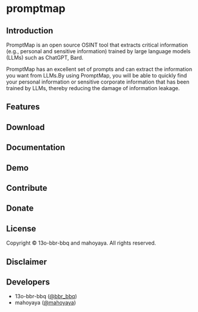 # promptmap
## Introduction
PromptMap is an open source OSINT tool that extracts critical information (e.g., personal and sensitive information) trained by large language models (LLMs) such as ChatGPT, Bard.  

PromptMap has an excellent set of prompts and can extract the information you want from LLMs.By using PromptMap, you will be able to quickly find your personal information or sensitive corporate information that has been trained by LLMs, thereby reducing the damage of information leakage.  

## Features

## Download

## Documentation

## Demo

## Contribute

## Donate

## License
Copyright © 13o-bbr-bbq and mahoyaya. All rights reserved.

## Disclaimer


## Developers
* 13o-bbr-bbq ([@bbr_bbq](https://twitter.com/bbr_bbq))
* mahoyaya ([@mahoyaya](https://twitter.com/mahoyaya))
